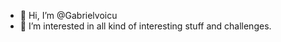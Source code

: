 - 👋 Hi, I’m @Gabrielvoicu
- 👀 I’m interested in all kind of interesting stuff and challenges.

<!---
Gabrielvoicu/Gabrielvoicu is a ✨ special ✨ repository because its `README.md` (this file) appears on your GitHub profile.
You can click the Preview link to take a look at your changes.
--->
